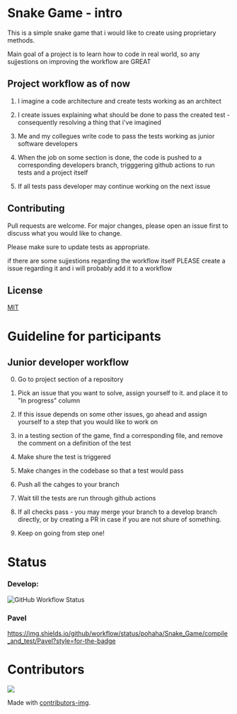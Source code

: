 # Snake Game - intro

This is a simple snake game that i would like to create using proprietary methods. 

Main goal of a project is to learn how to code in real world, so any sujjestions on improving the workflow are GREAT

## Project workflow as of now

1. I imagine a code architecture and create tests working as an architect

2. I create issues explaining what should be done to pass the created test - consequently resolving a thing that i've imagined

3. Me and my collegues write code to pass the tests working as junior software developers

4. When the job on some section is done, the code is pushed to a corresponding developers branch, trigggering github actions to run tests and a project itself

5. If all tests pass developer may continue working on the next issue

## Contributing

Pull requests are welcome. For major changes, please open an issue first to discuss what you would like to change.

Please make sure to update tests as appropriate.

if there are some sujjestions regarding the workflow itself PLEASE create a issue regarding it and i will probably add it to a workflow

## License
[MIT](https://choosealicense.com/licenses/mit/)

# Guideline for participants

## Junior developer workflow
0. Go to project section of a repository

1. Pick an issue that you want to solve, assign yourself to it. and place it to "In progress" column

2. If this issue depends on some other issues, go ahead and assign yourself to a step that you would like to work on

3. in a testing section of the game, find a corresponding file, and remove the comment on a definition of the test

4. Make shure the test is triggered

5. Make changes in the codebase so that a test would pass

6. Push all the cahges to your branch

7. Wait till the tests are run through github actions

8. If all checks pass - you may merge your branch to a develop branch directly, or by creating a PR in case if you are not shure of something.

9. Keep on going from step one!

# Status
### Develop:
![GitHub Workflow Status](https://img.shields.io/github/workflow/status/pohaha/Snake_Game/compile_and_test?style=for-the-badge)
### Pavel
https://img.shields.io/github/workflow/status/pohaha/Snake_Game/compile_and_test/Pavel?style=for-the-badge
# Contributors
<a href="https://github.com/pohaha/Snake_Game/graphs/contributors">
  <img src="https://contrib.rocks/image?repo=pohaha/Snake_Game" />
</a>

Made with [contributors-img](https://contrib.rocks).

